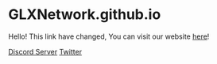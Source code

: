# GLXNetwork.github.io
Hello! This link have changed, You can visit our website [here](https://glxnetwork.github.io/Page1.html)!

[Discord Server](https://discord.gg/e7xBYUu)
[Twitter](https://twitter.com/GLX_Creative)
